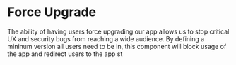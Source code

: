 # Force Upgrade

The ability of having users force upgrading our app allows us to stop critical UX and security bugs from reaching a wide audience.
By defining a mininum version all users need to be in, this component will block usage of the app and redirect users to the app st